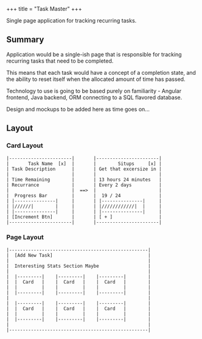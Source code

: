 +++
title = "Task Master"
+++

Single page application for tracking recurring tasks. 

Summary
--------
Application would be a single-ish page that is responsible for tracking 
recurring tasks that need to be completed. 

This means that each task would have a concept of a completion state, and the ability to reset itself
when the allocated amount of time has passed. 

Technology to use is going to be based purely on familiarity - Angular frontend, Java backend, ORM connecting 
to a SQL flavored database. 

Design and mockups to be added here as time goes on...

Layout
--------
### Card Layout
```text
|-----------------------|       |-----------------------|
|       Task Name  [x]  |       |        Situps     [x] |
| Task Description      |       | Get that excersize in |
|                       |       |                       |
| Time Remaining        |       | 13 hours 24 minutes   |
| Recurrance            |       | Every 2 days          |
|                       |  ==>  |                       |
|  Progress Bar         |       |  19 / 24              |
| |---------------|     |       | |---------------|     |
| |//////|        |     |       | |////////////|  |     |
| |---------------|     |       | |---------------|     |
| [Increment Btn]       |       | [ + ]                 |
|-----------------------|       |-----------------------|
```

### Page Layout
```text
|---------------------------------------------------|
|  [Add New Task]                                   |
|                                                   |
|  Interesting Stats Section Maybe                  |
|                                                   |
|  |---------|    |---------|    |---------|        |
|  |  Card   |    |  Card   |    |  Card   |        |
|  |         |    |         |    |         |        |
|  |---------|    |---------|    |---------|        |
|                                                   |
|  |---------|    |---------|    |---------|        |
|  |  Card   |    |  Card   |    |  Card   |        |
|  |         |    |         |    |         |        |
|  |---------|    |---------|    |---------|        |
|                                                   |
|---------------------------------------------------|
```

